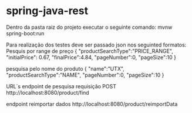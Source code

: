 # spring-java-rest

Dentro da pasta raiz do projeto executar o seguinte comando:
	mvnw spring-boot:run

Para realização dos testes deve ser passado json nos seguinted formatos:
Pesquis por range de preço
{
    "productSearchType":"PRICE_RANGE",
    "initialPrice": 0.67,
    "finalPrice":4.84,
    "pageNumber":0,
    "pageSize":10
}



pesquisa pelo nome do produto
{
    "name":"UTX",
    "productSearchType":"NAME",
    "pageNumber":0,
    "pageSize":10
}





URL´s
endpoint de pesquisa requisição POST
http://localhost:8080/product/find


endpoint reimportar dados
http://localhost:8080/product/reimportData
